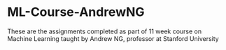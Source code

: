 # ML-Course-AndrewNG
These are the assignments completed as part of 11 week course on Machine Learning taught by Andrew NG, professor at Stanford University
